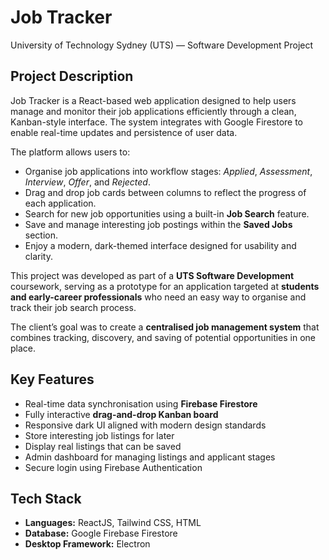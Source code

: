 # Job Tracker
University of Technology Sydney (UTS) — Software Development Project

## Project Description

Job Tracker is a React-based web application designed to help users manage and monitor their job applications efficiently through a clean, Kanban-style interface. The system integrates with Google Firestore to enable real-time updates and persistence of user data.

The platform allows users to:
- Organise job applications into workflow stages: *Applied*, *Assessment*, *Interview*, *Offer*, and *Rejected*.
- Drag and drop job cards between columns to reflect the progress of each application.
- Search for new job opportunities using a built-in **Job Search** feature.
- Save and manage interesting job postings within the **Saved Jobs** section.
- Enjoy a modern, dark-themed interface designed for usability and clarity.

This project was developed as part of a **UTS Software Development** coursework, serving as a prototype for an application targeted at **students and early-career professionals** who need an easy way to organise and track their job search process.

The client’s goal was to create a **centralised job management system** that combines tracking, discovery, and saving of potential opportunities in one place.

## Key Features

- Real-time data synchronisation using **Firebase Firestore**
- Fully interactive **drag-and-drop Kanban board**
- Responsive dark UI aligned with modern design standards
- Store interesting job listings for later
- Display real listings that can be saved
- Admin dashboard for managing listings and applicant stages
- Secure login using Firebase Authentication  


## Tech Stack

- **Languages:** ReactJS, Tailwind CSS, HTML 
- **Database:** Google Firebase Firestore
- **Desktop Framework:** Electron

